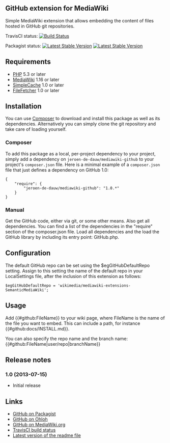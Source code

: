 ## GitHub extension for MediaWiki

Simple MediaWiki extension that allows embedding the content of files hosted in GitHub git repositories.

TravisCI status:
[![Build Status](https://secure.travis-ci.org/JeroenDeDauw/GitHub.png?branch=master)](http://travis-ci.org/JeroenDeDauw/GitHub)

Packagist status:
[![Latest Stable Version](https://poser.pugx.org/jeroen-de-dauw/mediawiki-github/version.png)](https://packagist.org/packages/jeroen-de-dauw/mediawiki-github)
[![Latest Stable Version](https://poser.pugx.org/jeroen-de-dauw/mediawiki-github/d/total.png)](https://packagist.org/packages/jeroen-de-dauw/mediawiki-github)

## Requirements

* [PHP](http://www.php.net) 5.3 or later
* [MediaWiki](https://www.mediawiki.org) 1.16 or later
* [SimpleCache](https://github.com/JeroenDeDauw/SimpleCache) 1.0 or later
* [FileFetcher](https://github.com/JeroenDeDauw/FileFetcher) 1.0 or later

## Installation

You can use [Composer](http://getcomposer.org/) to download and install
this package as well as its dependencies. Alternatively you can simply clone
the git repository and take care of loading yourself.

### Composer

To add this package as a local, per-project dependency to your project, simply add a
dependency on `jeroen-de-dauw/mediawiki-github` to your project's `composer.json` file.
Here is a minimal example of a `composer.json` file that just defines a dependency on
GitHub 1.0:

    {
        "require": {
            "jeroen-de-dauw/mediawiki-github": "1.0.*"
        }
    }

### Manual

Get the GitHub code, either via git, or some other means. Also get all dependencies.
You can find a list of the dependencies in the "require" section of the composer.json file.
Load all dependencies and the load the GitHub library by including its entry point:
GitHub.php.

## Configuration

The default GitHub repo can be set using the $egGitHubDefaultRepo setting. Assign to this setting
the name of the default repo in your LocalSettings file, after the inclusion of this extension as
follows:

    $egGitHubDefaultRepo = 'wikimedia/mediawiki-extensions-SemanticMediaWiki';

## Usage

Add {{#github:FileName}} to your wiki page, where FileName is the name of the file you want to embed.
This can include a path, for instance {{#github:docs/INSTALL.md}}.

You can also specify the repo name and the branch name: {{#github:FileName|user/repo|branchName}}

## Release notes

### 1.0 (2013-07-15)

* Initial release

## Links

* [GitHub on Packagist](https://packagist.org/packages/jeroen-de-dauw/mediawiki-github)
* [GitHub on Ohloh](https://www.ohloh.net/p/mediawiki-github)
* [GitHub on MediaWiki.org](https://www.mediawiki.org/wiki/Extension:GitHub)
* [TravisCI build status](https://travis-ci.org/JeroenDeDauw/GitHub)
* [Latest version of the readme file](https://github.com/JeroenDeDauw/GitHub/blob/master/README.md)
